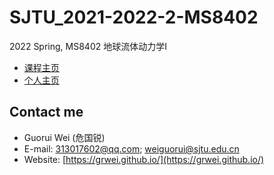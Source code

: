 # SJTU_2021-2022-2-MS8402

2022 Spring, MS8402 地球流体动力学I

- [课程主页](https://grwei.github.io/SJTU_2021-2022-1-MS8402/)
- [个人主页](https://grwei.github.io/)

## Contact me

- Guorui Wei (危国锐)
- E-mail: 313017602@qq.com; weiguorui@sjtu.edu.cn
- Website: [https://grwei.github.io/](https://grwei.github.io/)
